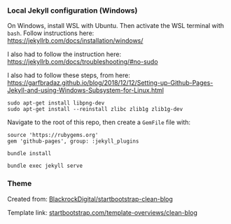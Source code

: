 ### Local Jekyll configuration (Windows)

On Windows, install WSL with Ubuntu. Then activate the WSL terminal with `bash`. Follow instructions here: https://jekyllrb.com/docs/installation/windows/

I also had to follow the instruction here:
https://jekyllrb.com/docs/troubleshooting/#no-sudo

I also had to follow these steps, from here: https://garfbradaz.github.io/blog/2018/12/12/Setting-up-Github-Pages-Jekyll-and-using-Windows-Subsystem-for-Linux.html
```
sudo apt-get install libpng-dev
sudo apt-get install --reinstall zlibc zlib1g zlib1g-dev
```

Navigate to the root of this repo, then create a `GemFile` file with:
```
source 'https://rubygems.org'
gem 'github-pages', group: :jekyll_plugins
```

```
bundle install
```

```
bundle exec jekyll serve
```

### Theme

Created from: [BlackrockDigital/startbootstrap-clean-blog](https://github.com/BlackrockDigital/startbootstrap-clean-blog)

Template link: [startbootstrap.com/template-overviews/clean-blog](https://startbootstrap.com/template-overviews/clean-blog)
